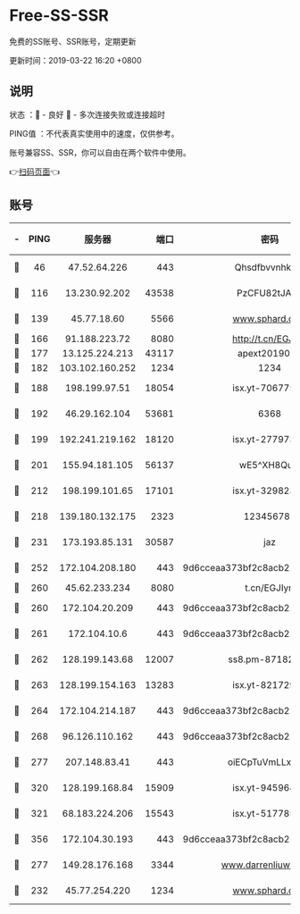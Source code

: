 # Free-SS-SSR

免费的SS账号、SSR账号，定期更新

更新时间：2019-03-22 16:20 +0800

## 说明

状态     ：🙂 - 良好 🙁 - 多次连接失败或连接超时

PING值   ：不代表真实使用中的速度，仅供参考。

账号兼容SS、SSR，你可以自由在两个软件中使用。

👉[扫码页面](https://liesauer.github.io/Free-SS-SSR/)👈

## 账号

|-|PING|服务器|端口|密码|加密方式|区域|
|:----:|:----:|:-----:|-----:|:----:|:----:|:----:|
|🙂|46|47.52.64.226|443|Qhsdfbvvnhkm1|aes-256-cfb|HK|
|🙂|116|13.230.92.202|43538|PzCFU82tJAdZ|aes-256-cfb|JP|
|🙂|139|45.77.18.60|5566|www.sphard.com|aes-256-cfb|JP|
|🙂|166|91.188.223.72|8080|http://t.cn/EGJIyrl|rc4-md5|RU|
|🙂|177|13.125.224.213|43117|apext2019005|chacha20|KR|
|🙂|182|103.102.160.252|1234|1234|rc4-md5|JP|
|🙂|188|198.199.97.51|18054|isx.yt-70677561|aes-256-cfb|US|
|🙂|192|46.29.162.104|53681|6368|aes-256-ctr|RU|
|🙂|199|192.241.219.162|18120|isx.yt-27797357|aes-256-cfb|US|
|🙂|201|155.94.181.105|56137|wE5^XH8Quw|aes-256-cfb|US|
|🙂|212|198.199.101.65|17101|isx.yt-32982313|aes-256-cfb|US|
|🙂|218|139.180.132.175|2323|123456789|aes-256-cfb|SG|
|🙂|231|173.193.85.131|30587|jaz|aes-256-cfb|US|
|🙂|252|172.104.208.180|443|9d6cceaa373bf2c8acb22e60b6a58be6|aes-256-cfb|US|
|🙂|260|45.62.233.234|8080|t.cn/EGJIyrl|rc4-md5|CA|
|🙂|260|172.104.20.209|443|9d6cceaa373bf2c8acb22e60b6a58be6|aes-256-cfb|US|
|🙂|261|172.104.10.6|443|9d6cceaa373bf2c8acb22e60b6a58be6|aes-256-cfb|US|
|🙂|262|128.199.143.68|12007|ss8.pm-87182779|aes-256-cfb|SG|
|🙂|263|128.199.154.163|13283|isx.yt-82172989|aes-256-cfb|SG|
|🙂|264|172.104.214.187|443|9d6cceaa373bf2c8acb22e60b6a58be6|aes-256-cfb|US|
|🙂|268|96.126.110.162|443|9d6cceaa373bf2c8acb22e60b6a58be6|aes-256-cfb|US|
|🙂|277|207.148.83.41|443|oiECpTuVmLLxk4Ts|aes-256-cfb|AU|
|🙂|320|128.199.168.84|15909|isx.yt-94596465|aes-256-cfb|SG|
|🙂|321|68.183.224.206|15543|isx.yt-51778566|aes-256-cfb|SG|
|🙂|356|172.104.30.193|443|9d6cceaa373bf2c8acb22e60b6a58be6|aes-256-cfb|US|
|🙂|277|149.28.176.168|3344|www.darrenliuwei.com|aes-256-cfb|AU|
|🙁|232|45.77.254.220|1234|www.sphard.com|aes-256-cfb|SG|
